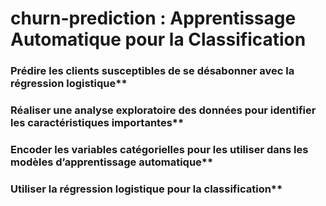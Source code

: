 # churn-prediction : Apprentissage Automatique pour la Classification  

### Prédire les clients susceptibles de se désabonner avec la régression logistique**  
### Réaliser une analyse exploratoire des données pour identifier les caractéristiques importantes**  
### Encoder les variables catégorielles pour les utiliser dans les modèles d’apprentissage automatique**  
### Utiliser la régression logistique pour la classification**
